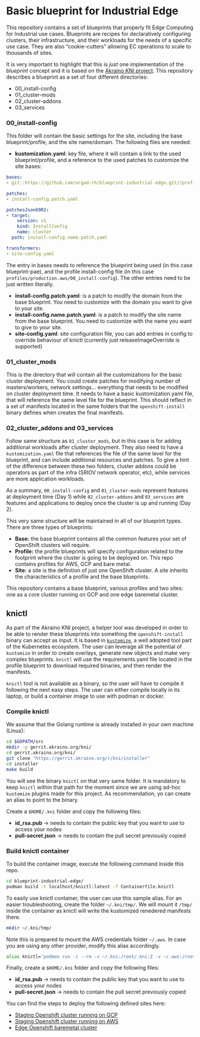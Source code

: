 # Basic blueprint for Industrial Edge

This repository contains a set of blueprints that properly fit Edge Computing for Industrial use cases. Blueprints are recipes for declaratively configuring clusters, their infrastructure, and their workloads for the needs of a specific use case. They are also “cookie-cutters” allowing EC operations to scale to thousands of sites.

It is very important to highlight that this is _just_ one implementation of the *blueprint* concept and it is based on the [Akraino KNI project](https://wiki.akraino.org/display/AK/Kubernetes-Native+Infrastructure+%28KNI%29+Blueprint+Family). This repository describes a blueprint as a set of four different directories:

- 00_install-config
- 01_cluster-mods
- 02_cluster-addons
- 03_services

### 00_install-config

This folder will contain the basic settings for the site, including the base blueprint/profile, and the site name/domain. The following files are needed:

+ **kustomization.yaml**: key file, where it will contain a link to the used blueprint/profile, and a reference to the used patches to customize the site bases:

```yaml
bases:
- git::https://github.com/orgad-rh/blueprint-industrial-edge.git//profiles/production.baremetal/00_install-config

patches:
- install-config.patch.yaml

patchesJson6902:
- target:
    version: v1
    kind: InstallConfig
    name: cluster
  path: install-config.name.patch.yaml

transformers:
- site-config.yaml
```

The entry in bases needs to reference the blueprint being used (in this case blueprint-pae), and the profile install-config file (in this case `profiles/production.aws/00_install-config`). The other entries need to be just written literally.

+ **install-config.patch.yaml**: is a patch to modify the domain from the base blueprint. You need to customize with the domain you want to give to your site.
+ **install-config.name.patch.yaml**: is a patch to modify the site name from the base blueprint. You need to customize with the name you want to give to your site.
+ **site-config.yaml**: site configuration file, you can add entries in config to override behaviour of knictl (currently just releaseImageOverride is supported)

### 01_cluster_mods

This is the directory that will contain all the customizations for the basic cluster deployment. You could create patches for modifying number of masters/workers, network settings... everything that needs to be modified on cluster deployment time. It needs to have a basic kustomization.yaml file, that will reference the same level file for the blueprint. This should reflect in a set of manifests located in the same folders that the `openshift-install` binary defines when creates the final manifests.

### 02_cluster_addons and 03_services

Follow same structure as `01_cluster_mods`, but in this case is for adding additional workloads after cluster deployment. They also need to have a `kustomization.yaml` file that references the file of the same level for the blueprint, and can include additional resources and patches. To give a hint of the difference between these two folders, cluster addons could be operators as part of the infra (SRIOV network operator, etc), while services are more application workloads.

As a summary, `00_install-config` and `01_cluster-mods` represent features at deployment time (Day 1) while `02_cluster-addons` and `03_services` are features and applications to deploy once the cluster is up and running (Day 2).

This very same structure will be maintained in all of our blueprint types. There are three types of blueprints:

+ **Base:** the base blueprint contains all the common features your set of OpenShift clusters will require.
+ **Profile:** the profile blueprints will specify configuration related to the footprint where the cluster is going to be deployed on. This repo contains profiles for AWS, GCP and bare metal.
+ **Site:** a site is the definition of just one OpenShift cluster. A site inherits the characteristics of a profile and the base blueprints.

This repository contains a base blueprint, various profiles and two sites: one as a core cluster running on GCP and one edge baremetal cluster.

## knictl

As part of the Akraino KNI project, a helper tool was developed in order to be able to render these blueprints into something the `openshift-install` binary can accept as input. It is based in [`kustomize`](https://kustomize.io/), a well adopted tool part of the Kubernetes ecosystem. The user can leverage all the potential of `kustomize` in order to create overlays, generate new objects and make very complex blueprints. `knictl` will use the requirements.yaml file located in the profile blueprint to download required binaries, and then render the manifests.

`knictl` tool is not available as a binary, so the user will have to compile it following the next easy steps. The user can either compile locally in its laptop,
or build a container image to use with podman or docker.

### Compile knictl

We assume that the Golang runtime is already installed in your own machine (Linux):

```bash
cd $GOPATH/src
mkdir -p gerrit.akraino.org/kni/
cd gerrit.akraino.org/kni/
git clone "https://gerrit.akraino.org/r/kni/installer"
cd installer
make build
```

You will see the binary `knictl` on that very same folder. It is mandatory to keep `knictl` within that path for the moment since we are using ad-hoc `kustomize` plugins made for this project. As recommendation, yo can create an alias to point to the binary.

Create a `$HOME/.kni` folder and copy the following files:

+ **id_rsa.pub** → needs to contain the public key that you want to use to access your nodes
+ **pull-secret.json** → needs to contain the pull secret previously copied

### Build knictl container

To build the container image, execute the following command inside this repo.

```bash
cd blueprint-industrial-edge/
podman build -t localhost/knictl:latest -f Containerfile.knictl
```

To easily use knictl container, the user can use this sample alias. 
For an easier troubleshooting, create the folder `~/.kni/tmp/`. We will mount it `/tmp/` inside the container as knictl will write the kustomized renedered manifests there.

```bash
mkdir ~/.kni/tmp/
```

Note this is prepared to mount the AWS credentials folder  `~/.aws`. In case you are using any other provider, modify this alias accordingly.

```bash
alias knictl='podman run -i --rm -v ~/.kni:/root/.kni:Z -v ~/.aws:/root/.aws:ro,z -v ~/.kni/tmp:/tmp:Z localhost/knictl:latest'
```

Finally, create a `$HOME/.kni` folder and copy the following files:

+ **id_rsa.pub** → needs to contain the public key that you want to use to access your nodes
+ **pull-secret.json** → needs to contain the pull secret previously copied



You can find the steps to deploy the following defined sites here:

- [Staging Openshift cluster running on GCP](sites/edge_cluster.edge_cluster.locutus.me/README.md)
- [Staging Openshift cluster running on AWS](sites/staging-edge.devcluster.openshift.com/README.md)
- [Edge Openshift baremetal cluster](sites/mvp.edge.industrial/README.md)
